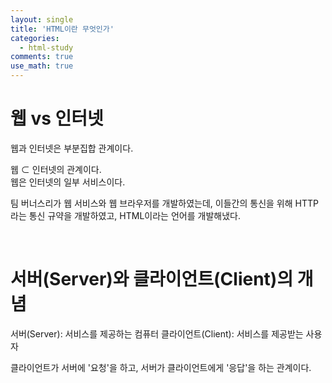 ```yaml
---
layout: single
title: 'HTML이란 무엇인가'
categories:
  - html-study
comments: true
use_math: true
---
```


# 웹 vs 인터넷

웹과 인터넷은 부분집합 관계이다.

웹 $\subset$ 인터넷의 관계이다.  
웹은 인터넷의 일부 서비스이다.

팀 버너스리가 웹 서비스와 웹 브라우저를 개발하였는데, 이들간의 통신을 위해 HTTP라는 통신 규약을 개발하였고, HTML이라는 언어를 개발해냈다.

<br>

# 서버(Server)와 클라이언트(Client)의 개념

서버(Server): 서비스를 제공하는 컴퓨터
클라이언트(Client): 서비스를 제공받는 사용자

클라이언트가 서버에 '요청'을 하고, 서버가 클라이언트에게 '응답'을 하는 관계이다.